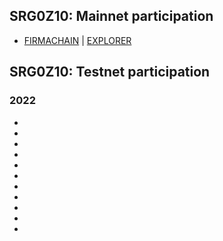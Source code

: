 ## SRG0Z10: Mainnet participation
* [FIRMACHAIN](https://firmachain.org/) | [EXPLORER](https://explorer.firmachain.dev/validators/firmavaloper15ynjhls568twd6treerrlqethcyuhnnek2jggd)
## SRG0Z10: Testnet participation
### 2022
*
*
*
*
*
*
*
*
*
*
*
